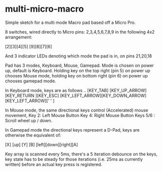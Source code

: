 # multi-micro-macro

Simple sketch for a multi mode Macro pad based off a Micro Pro. 

8 switches, wired directly to Micro pins: 2,3,4,5,6,7,8,9 in the following 4x2 arrangement:

[2][3][4][5]
[9][8][7][6] 

And 3 indicator LEDs denoting which mode the pad is in, on pins 21,20,18

Pad has 3 modes, Keyboard, Mouse, Gamepad. 
Mode is chosen on power up, default is Keyboard. Holding key on the top right (pin 5) on power up chooses Mouse mode, holding key on bottom right (pin 6) on power up chooses gamepad mode.

In Keyboard mode, keys are as follows ..
[KEY_TAB]       [KEY_UP_ARROW]  [KEY_RETURN    ][KEY_ESC]
[KEY_LEFT_ARROW][KEY_DOWN_ARROW][KEY_LEFT_ARROW][' '    ]

In Mouse mode, the same directional keys control (Accelerated) mouse movement, 
Key 2: Left Mouse Button
Key 4: Right Mouse Button
Keys 5/6 : Scroll wheel up / down.

In Gamepad mode the directional keys represent a D-Pad, keys are otherwise the equivalent of:

[X]    [up]   [Y]  [B]
[left][down][right][A]

Key array is scanned every 5ms, there's a 5 iteration debounce on the keys, key state has to be steady for those iterations (i.e. 25ms as currently written) before an actual key press is registered. 
